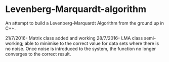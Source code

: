 # Levenberg-Marquardt-algorithm
An attempt to build a Levenberg-Marquardt Algorithm from the ground up in C++.

21/7/2016- Matrix class added and working
28/7/2016- LMA class semi-working; able to minimise to the correct value for data sets where there is no noise. Once noise
is introduced to the system, the function no longer converges to the correct result.
